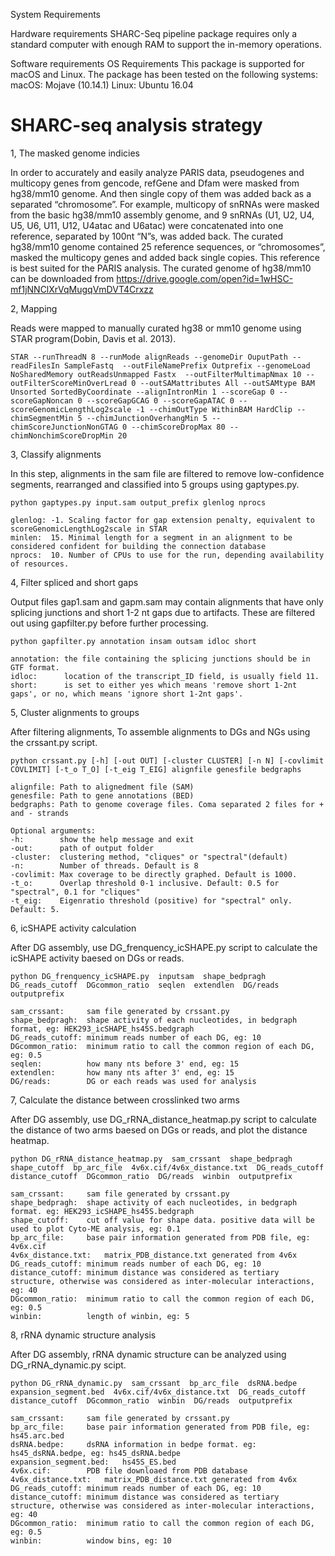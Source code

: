 System Requirements

Hardware requirements
SHARC-Seq pipeline package requires only a standard computer with enough RAM to support the in-memory operations.

Software requirements
OS Requirements
This package is supported for macOS and Linux. The package has been tested on the following systems:
     macOS: Mojave (10.14.1)
     Linux: Ubuntu 16.04


# SHARC-seq analysis strategy

1, The masked genome indicies

In order to accurately and easily analyze PARIS data, pseudogenes and multicopy genes from gencode, refGene and Dfam were masked from hg38/mm10 genome. And then single copy of them was added back as a separated “chromosome”. For example, multicopy of snRNAs were masked from the basic hg38/mm10 assembly genome, and 9 snRNAs (U1, U2, U4, U5, U6, U11, U12, U4atac and U6atac) were concatenated into one reference, separated by 100nt “N”s, was added back. The curated hg38/mm10 genome contained 25 reference sequences, or “chromosomes”, masked the multicopy genes and added back single copies. This reference is best suited for the PARIS analysis. The curated genome of hg38/mm10 can be downloaded from https://drive.google.com/open?id=1wHSC-mf1jNNClXrVqMugqVmDVT4Crxzz

2, Mapping

Reads were mapped to manually curated hg38 or mm10 genome using STAR program(Dobin, Davis et al. 2013).

    STAR --runThreadN 8 --runMode alignReads --genomeDir OuputPath --readFilesIn SampleFastq  --outFileNamePrefix Outprefix --genomeLoad NoSharedMemory outReadsUnmapped Fastx  --outFilterMultimapNmax 10 --outFilterScoreMinOverLread 0 --outSAMattributes All --outSAMtype BAM Unsorted SortedByCoordinate --alignIntronMin 1 --scoreGap 0 --scoreGapNoncan 0 --scoreGapGCAG 0 --scoreGapATAC 0 --scoreGenomicLengthLog2scale -1 --chimOutType WithinBAM HardClip --chimSegmentMin 5 --chimJunctionOverhangMin 5 --chimScoreJunctionNonGTAG 0 --chimScoreDropMax 80 --chimNonchimScoreDropMin 20

3, Classify alignments

In this step, alignments in the sam file are filtered to remove low-confidence segments, rearranged and classified into 5 groups using gaptypes.py.

    python gaptypes.py input.sam output_prefix glenlog nprocs
		
    glenlog: -1. Scaling factor for gap extension penalty, equivalent to scoreGenomicLengthLog2scale in STAR
    minlen:  15. Minimal length for a segment in an alignment to be considered confident for building the connection database
    nprocs:  10. Number of CPUs to use for the run, depending availability of resources.
		
4, Filter spliced and short gaps

Output files gap1.sam and gapm.sam may contain alignments that have only splicing junctions and short 1-2 nt gaps due to artifacts. These are filtered out using gapfilter.py before further processing. 

    python gapfilter.py annotation insam outsam idloc short
		
    annotation: the file containing the splicing junctions should be in GTF format. 
    idloc:      location of the transcript_ID field, is usually field 11. 
    short:      is set to either yes which means 'remove short 1-2nt gaps', or no, which means 'ignore short 1-2nt gaps'.

5, Cluster alignments to groups

After filtering alignments, To assemble alignments to DGs and NGs using the crssant.py script.

    python crssant.py [-h] [-out OUT] [-cluster CLUSTER] [-n N] [-covlimit COVLIMIT] [-t_o T_O] [-t_eig T_EIG] alignfile genesfile bedgraphs
    
    alignfile: Path to alignedment file (SAM)
    genesfile: Path to gene annotations (BED)
    bedgraphs: Path to genome coverage files. Coma separated 2 files for + and - strands
    
    Optional arguments:
    -h:        show the help message and exit
    -out:      path of output folder
    -cluster:  clustering method, "cliques" or "spectral"(default)
    -n:        Number of threads. Default is 8
    -covlimit: Max coverage to be directly graphed. Default is 1000.
    -t_o:      Overlap threshold 0-1 inclusive. Default: 0.5 for "spectral", 0.1 for "cliques"
    -t_eig:    Eigenratio threshold (positive) for "spectral" only. Default: 5.

6, icSHAPE activity calculation

After DG assembly, use DG_frenquency_icSHAPE.py script to calculate the icSHAPE activity baesed on DGs or reads.

    python DG_frenquency_icSHAPE.py  inputsam  shape_bedpragh  DG_reads_cutoff  DGcommon_ratio  seqlen  extendlen  DG/reads  outputprefix
		
    sam_crssant:     sam file generated by crssant.py
    shape_bedpragh:  shape activity of each nucleotides, in bedgraph format, eg: HEK293_icSHAPE_hs45S.bedgraph
    DG_reads_cutoff: minimum reads number of each DG, eg: 10
    DGcommon_ratio:  minimum ratio to call the common region of each DG, eg: 0.5
    seqlen:          how many nts before 3' end, eg: 15
    extendlen:       how many nts after 3' end, eg: 15
    DG/reads:        DG or each reads was used for analysis
		
7, Calculate the distance between crosslinked two arms

After DG assembly, use DG_rRNA_distance_heatmap.py script to calculate the distance of two arms baesed on DGs or reads, and plot the distance heatmap.

    python DG_rRNA_distance_heatmap.py  sam_crssant  shape_bedpragh  shape_cutoff  bp_arc_file  4v6x.cif/4v6x_distance.txt  DG_reads_cutoff  distance_cutoff  DGcommon_ratio  DG/reads  winbin  outputprefix
		
    sam_crssant:     sam file generated by crssant.py
    shape_bedpragh:  shape activity of each nucleotides, in bedgraph format. eg: HEK293_icSHAPE_hs45S.bedgraph
    shape_cutoff:    cut off value for shape data. positive data will be used to plot Cyto-ME analysis, eg: 0.1
    bp_arc_file:     base pair information generated from PDB file, eg: 4v6x.cif
    4v6x_distance.txt:   matrix_PDB_distance.txt generated from 4v6x
    DG_reads_cutoff: minimum reads number of each DG, eg: 10
    distance_cutoff: minimum distance was considered as tertiary structure, otherwise was considered as inter-molecular interactions, eg: 40
    DGcommon_ratio:  minimum ratio to call the common region of each DG, eg: 0.5
    winbin:          length of winbin, eg: 5
		
8, rRNA dynamic structure analysis

After DG assembly, rRNA dynamic structure can be analyzed using DG_rRNA_dynamic.py scipt.

    python DG_rRNA_dynamic.py  sam_crssant  bp_arc_file  dsRNA.bedpe  expansion_segment.bed  4v6x.cif/4v6x_distance.txt  DG_reads_cutoff  distance_cutoff  DGcommon_ratio  winbin  DG/reads  outputprefix
		
    sam_crssant:     sam file generated by crssant.py
    bp_arc_file:     base pair information generated from PDB file, eg: hs45.arc.bed
    dsRNA.bedpe:     dsRNA information in bedpe format. eg: hs45_dsRNA.bedpe, eg: hs45_dsRNA.bedpe
    expansion_segment.bed:   hs45S_ES.bed
    4v6x.cif:        PDB file downloaed from PDB database
    4v6x_distance.txt:   matrix_PDB_distance.txt generated from 4v6x
    DG_reads_cutoff: minimum reads number of each DG, eg: 10
    distance_cutoff: minimum distance was considered as tertiary structure, otherwise was considered as inter-molecular interactions, eg: 40
    DGcommon_ratio:  minimum ratio to call the common region of each DG, eg: 0.5
    winbin:          window bins, eg: 10

